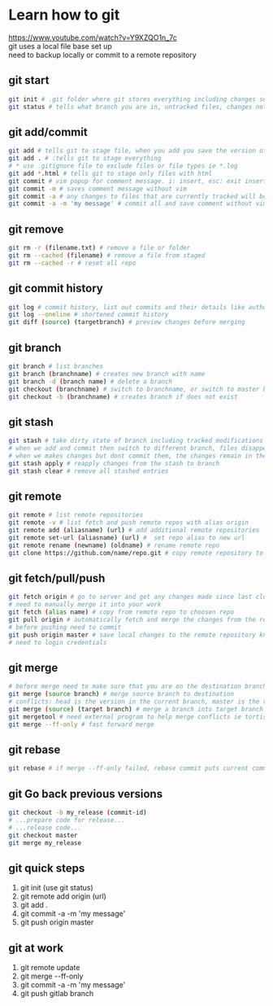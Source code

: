 # Learn how to git

https://www.youtube.com/watch?v=Y9XZQO1n_7c \
git uses a local file base set up\
need to backup locally or commit to a remote repository

## git start
```bash
git init # .git folder where git stores everything including changes sets, branches
git status # tells what branch you are in, untracked files, changes not staged for commit
```

## git add/commit
```bash
git add # tells git to stage file, when you add you save the version of the file at that time
git add . # :tells git to stage everything
# * use .gitignore file to exclude files or file types ie *.log
git add *.html # tells git to stage only files with html
git commit # vim popup for comment message. i: insert, esc: exit insert mode, :w save, :q quit vim
git commit -m # saves comment message without vim
git commit -a # any changes to files that are currently tracked will be automatically staged, new files wont be staged and need to be manually added
git commit -a -m 'my message' # commit all and save comment without vim
```

## git remove
```bash
git rm -r (filename.txt) # remove a file or folder
git rm --cached (filename) # remove a file from staged
git rm --cached -r # reset all repo
```

## git commit history
```bash
git log # commit history, list out commits and their details like author, date, and comment messages
git log --oneline # shortened commit history
git diff (source) (targetbranch) # preview changes before merging
```

## git branch
```bash
git branch # list branches
git branch (branchname) # creates new branch with name
git branch -d (branch name) # delete a branch
git checkout (branchname) # switch to branchname, or switch to master branch
git checkout -b (branchname) # creates branch if does not exist
```

## git stash
```bash
git stash # take dirty state of branch including tracked modifications and staged changes and saves it on a stack of unfinished changes that can be reapplied at any time
# when we add and commit then switch to different branch, files disappear/appears
# when we makes changes but dont commit them, the changes remain in the branches
git stash apply # reapply changes from the stash to branch
git stash clear # remove all stashed entries
```

## git remote
```bash
git remote # list remote repositories
git remote -v # list fetch and push remote repos with alias origin
git remote add (aliasname) (url) # add additional remote repositories
git remote set-url (aliasname) (url) #  set repo alias to new url
git remote rename (newname) (oldname) # rename remote repo
git clone https://github.com/name/repo.git # copy remote repository to local folder, inclcudes commit history
```

## git fetch/pull/push
```bash
git fetch origin # go to server and get any changes made since last clones or fetched
# need to manually merge it into your work
git fetch (alias name) # copy from remote repo to choosen repo
git pull origin # automatically fetch and merge the changes from the remote branch into current branch
# before pushing need to commit
git push origin master # save local changes to the remote repository known as origin in master branch
# need to login credentials
```

## git merge
```bash
# before merge need to make sure that you are on the destination branch
git merge (source branch) # merge source branch to destination
# conflicts: head is the version in the current branch, master is the version in the source branch
git merge (source) (target branch) # merge a branch into target branch
git mergetool # need external program to help merge conflicts ie tortisemerge, winmerge
git merge --ff-only # fast forward merge
```

## git rebase
```bash
git rebase # if merge --ff-only failed, rebase commit puts current commit at end of history commit 
```

## git Go back previous versions
```bash
git checkout -b my_release (commit-id)
# ...prepare code for release...
# ...release code...
git checkout master
git merge my_release
```

## git quick steps
1. git init (use git status)
2. git remote add origin (url)
3. git add .
4. git commit -a -m 'my message'
5. git push origin master

## git at work
1. git remote update
2. git merge --ff-only
3. git commit -a -m 'my message'
4. git push gitlab branch
